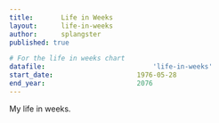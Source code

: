 ```yaml
---
title: 		 Life in Weeks
layout: 	 life-in-weeks
author: 	 splangster
published: true

# For the life in weeks chart
datafile:	 						'life-in-weeks'
start_date: 					1976-05-28
end_year: 						2076
---
```


My life in weeks.